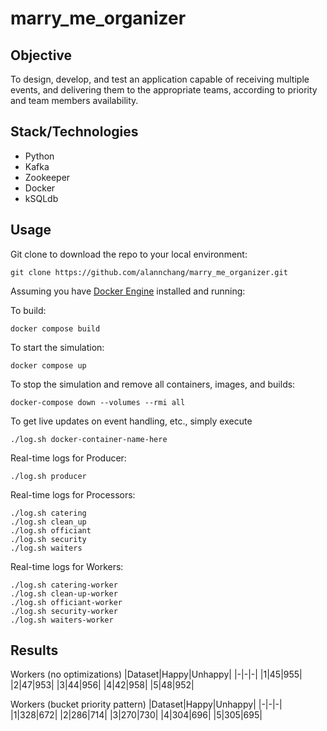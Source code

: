 # marry_me_organizer

## Objective

To design, develop, and test an application capable of receiving multiple events, and delivering them to the appropriate teams, according to priority and team members availability.

## Stack/Technologies

- Python
- Kafka
- Zookeeper
- Docker
- kSQLdb

## Usage

Git clone to download the repo to your local environment:
```
git clone https://github.com/alannchang/marry_me_organizer.git
```

Assuming you have [Docker Engine](https://docs.docker.com/engine/) installed and running:

To build:
```
docker compose build
```

To start the simulation:
```
docker compose up
```

To stop the simulation and remove all containers, images, and builds: 
```
docker-compose down --volumes --rmi all
```

To get live updates on event handling, etc., simply execute
```
./log.sh docker-container-name-here
```

Real-time logs for Producer:
```
./log.sh producer
```

Real-time logs for Processors:
```
./log.sh catering
./log.sh clean_up
./log.sh officiant
./log.sh security
./log.sh waiters
```

Real-time logs for Workers:
```
./log.sh catering-worker
./log.sh clean-up-worker
./log.sh officiant-worker
./log.sh security-worker
./log.sh waiters-worker
```

## Results

Workers (no optimizations)
|Dataset|Happy|Unhappy|
|-|-|-|
|1|45|955|
|2|47|953|
|3|44|956|
|4|42|958|
|5|48|952|

Workers (bucket priority pattern)
|Dataset|Happy|Unhappy|
|-|-|-|
|1|328|672|
|2|286|714|
|3|270|730|
|4|304|696|
|5|305|695|
